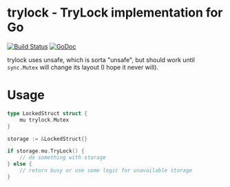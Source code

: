 trylock - TryLock implementation for Go
=======================================

[![Build Status](https://travis-ci.org/LK4D4/trylock.svg?branch=master)](https://travis-ci.org/LK4D4/trylock)
[![GoDoc](https://godoc.org/github.com/LK4D4/trylock?status.svg)](https://godoc.org/github.com/LK4D4/trylock)

trylock uses unsafe, which is sorta "unsafe", but should work until `sync.Mutex`
will change its layout (I hope it never will).

# Usage

```go
type LockedStruct struct {
	mu trylock.Mutex
}

storage := &LockedStruct{}

if storage.mu.TryLock() {
	// do something with storage
} else {
	// return busy or use some logic for unavailable storage
}
```
